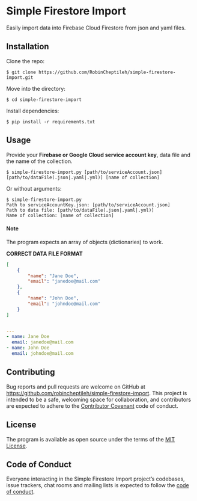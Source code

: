 # Simple Firestore Import

Easily import data into Firebase Cloud Firestore from json and yaml files.

## Installation

Clone the repo:

    $ git clone https://github.com/RobinCheptileh/simple-firestore-import.git

Move into the directory:

    $ cd simple-firestore-import
    
Install dependencies:

    $ pip install -r requirements.txt

## Usage

Provide your **Firebase or Google Cloud service account key**, data file and the name of the collection.

    $ simple-firestore-import.py [path/to/serviceAccount.json] [path/to/dataFile(.json|.yaml|.yml)] [name of collection]
    
Or without arguments:

    $ simple-firestore-import.py
    Path to serviceAccountKey.json: [path/to/serviceAccount.json]
    Path to data file: [path/to/dataFile(.json|.yaml|.yml)]
    Name of collection: [name of collection]
    
#### Note

The program expects an array of objects (dictionaries) to work.

**CORRECT DATA FILE FORMAT**

```json
[
    {
        "name": "Jane Doe",
        "email": "janedoe@mail.com"
    },
    {
        "name": "John Doe",
        "email": "johndoe@mail.com"
    }
]
```

```yaml

---
- name: Jane Doe
  email: janedoe@mail.com
- name: John Doe
  email: johndoe@mail.com
```

## Contributing

Bug reports and pull requests are welcome on GitHub at https://github.com/robincheptileh/simple-firestore-import. This project is intended to be a safe, welcoming space for collaboration, and contributors are expected to adhere to the [Contributor Covenant](http://contributor-covenant.org) code of conduct.

## License

The program is available as open source under the terms of the [MIT License](http://opensource.org/licenses/MIT).

## Code of Conduct

Everyone interacting in the Simple Firestore Import project’s codebases, issue trackers, chat rooms and mailing lists is expected to follow the [code of conduct](https://github.com/robincheptileh/simple-firestore-import/blob/master/CODE_OF_CONDUCT.MD).